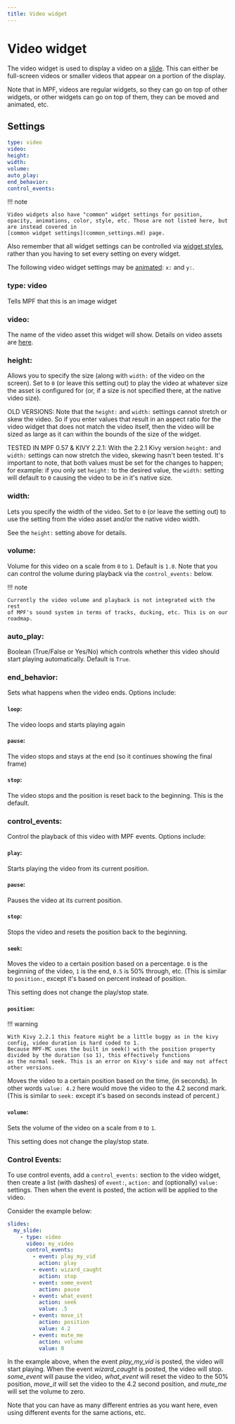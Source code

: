 ```yaml
---
title: Video widget
---
```


# Video widget


The video widget is used to display a video on a
[slide](../slides/index.md). This can
either be full-screen videos or smaller videos that appear on a portion
of the display.

Note that in MPF, videos are regular widgets, so they can go on top of
other widgets, or other widgets can go on top of them, they can be moved
and animated, etc.

## Settings

``` yaml
type: video
video:
height:
width:
volume:
auto_play:
end_behavior:
control_events:
```

!!! note

    Video widgets also have "common" widget settings for position,
    opacity, animations, color, style, etc. Those are not listed here, but
    are instead covered in
    [common widget settings](common_settings.md) page.

Also remember that all widget settings can be controlled via
[widget styles](styles.md), rather than you having to set every setting on every
widget.

The following video widget settings may be
[animated](animation.md):
`x:` and `y:`.

### type: video

Tells MPF that this is an image widget

### video:

The name of the video asset this widget will show. Details on video
assets are [here](../../assets/videos.md).

### height:

Allows you to specify the size (along with `width:` of the video on the
screen). Set to `0` (or leave this setting out) to play the video at
whatever size the asset is configured for (or, if a size is not
specified there, at the native video size).

OLD VERSIONS:
Note that the `height:` and `width:` settings cannot stretch or skew the
video. So if you enter values that result in an aspect ratio for the
video widget that does not match the video itself, then the video will
be sized as large as it can within the bounds of the size of the widget.

TESTED IN MPF 0.57 & KIVY 2.2.1:
With the 2.2.1 Kivy version `height:` and `width:` settings can now stretch the video, 
skewing hasn't been tested. It's important to note, that both values must
be set for the changes to happen; for example: if you only set `height:`
to the desired value, the `width:` setting will default to `0` causing the
video to be in it's native size.

### width:

Lets you specify the width of the video. Set to `0` (or leave the
setting out) to use the setting from the video asset and/or the native
video width.

See the `height:` setting above for details.

### volume:

Volume for this video on a scale from `0` to `1`. Default is `1.0`. Note
that you can control the volume during playback via the `control_events:` below.

!!! note

    Currently the video volume and playback is not integrated with the rest
    of MPF's sound system in terms of tracks, ducking, etc. This is on our
    roadmap.

### auto_play:

Boolean (True/False or Yes/No) which controls whether this video should
start playing automatically. Default is `True`.

### end_behavior:

Sets what happens when the video ends. Options include:

#### `loop`:

The video loops and starts playing again

#### `pause`:

The video stops and stays at the end (so it continues showing the final frame)

#### `stop`:

The video stops and the position is reset back to the beginning.
This is the default.

### control_events:

Control the playback of this video with MPF events. Options include:

#### `play`:

Starts playing the video from its current position.

#### `pause`:

Pauses the video at its current position.

#### `stop`:

Stops the video and resets the position back to the beginning.

#### `seek`:

Moves the video to a certain position based on a percentage. `0` is
the beginning of the video, `1` is the end, `0.5` is 50% through,
etc. (This is similar to `position:`, except it's based on percent
instead of position.

This setting does not change the play/stop state.

#### `position`:

!!! warning

    With Kivy 2.2.1 this feature might be a little buggy as in the kivy config, video duration is hard coded to 1.
    Because MPF-MC uses the built in seek() with the position property divided by the duration (so 1), this effectively functions
    as the normal seek. This is an error on Kivy's side and may not affect other versions.

Moves the video to a certain position based on the time, (in
seconds). In other words `value: 4.2` here would move the video to
the 4.2 second mark. (This is similar to `seek:` except it's based
on seconds instead of percent.)

#### `volume`:

Sets the volume of the video on a scale from `0` to `1`.

This setting does not change the play/stop state.

### Control Events:

To use control events, add a `control_events:` section to the video
widget, then create a list (with dashes) of `event:`, `action:` and
(optionally) `value:` settings. Then when the event is posted, the
action will be applied to the video.

Consider the example below:

``` yaml
slides:
  my_slide:
    - type: video
      video: my_video
      control_events:
        - event: play_my_vid
          action: play
        - event: wizard_caught
          action: stop
        - event: some_event
          action: pause
        - event: what_event
          action: seek
          value: .5
        - event: move_it
          action: position
          value: 4.2
        - event: mute_me
          action: volume
          value: 0
```

In the example above, when the event *play_my_vid* is posted, the video
will start playing. When the event *wizard_caught* is posted, the video
will stop. *some_event* will pause the video, *what_event* will reset
the video to the 50% position, *move_it* will set the video to the 4.2
second position, and *mute_me* will set the volume to zero.

Note that you can have as many different entries as you want here, even
using different events for the same actions, etc.
